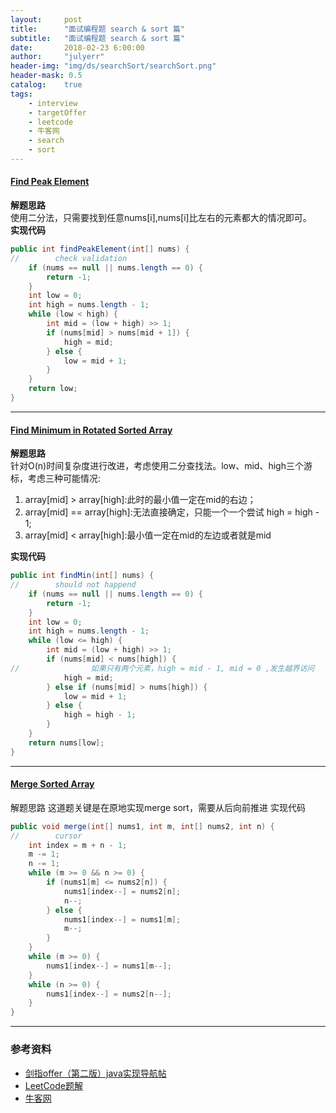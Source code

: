 ```yaml
---
layout:     post
title:      "面试编程题 search & sort 篇"
subtitle:   "面试编程题 search & sort 篇"
date:       2018-02-23 6:00:00
author:     "julyerr"
header-img: "img/ds/searchSort/searchSort.png"
header-mask: 0.5
catalog: 	true
tags:
    - interview
    - targetOffer
    - leetcode
    - 牛客网
    - search
    - sort
---
```



#### [Find Peak Element](https://leetcode.com/problems/find-peak-element/description/)
**解题思路**<br>
使用二分法，只需要找到任意nums[i],nums[i]比左右的元素都大的情况即可。<br>
**实现代码**
```java
public int findPeakElement(int[] nums) {
//        check validation
    if (nums == null || nums.length == 0) {
        return -1;
    }
    int low = 0;
    int high = nums.length - 1;
    while (low < high) {
        int mid = (low + high) >> 1;
        if (nums[mid] > nums[mid + 1]) {
            high = mid;
        } else {
            low = mid + 1;
        }
    }
    return low;
}
```
---

#### [Find Minimum in Rotated Sorted Array](https://leetcode.com/problems/find-minimum-in-rotated-sorted-array/description/)
**解题思路**<br>
针对O(n)时间复杂度进行改进，考虑使用二分查找法。low、mid、high三个游标，考虑三种可能情况:

1. array[mid] > array[high]:此时的最小值一定在mid的右边；
2. array[mid] == array[high]:无法直接确定，只能一个一个尝试 high = high - 1;
3. array[mid] < array[high]:最小值一定在mid的左边或者就是mid

**实现代码**
```java
public int findMin(int[] nums) {
//        should not happend
    if (nums == null || nums.length == 0) {
        return -1;
    }
    int low = 0;
    int high = nums.length - 1;
    while (low <= high) {
        int mid = (low + high) >> 1;
        if (nums[mid] < nums[high]) {
//                如果只有两个元素，high = mid - 1, mid = 0 ,发生越界访问
            high = mid;
        } else if (nums[mid] > nums[high]) {
            low = mid + 1;
        } else {
            high = high - 1;
        }
    }
    return nums[low];
}
```

---
#### [Merge Sorted Array](https://leetcode.com/problems/merge-sorted-array/description/)
解题思路
这道题关键是在原地实现merge sort，需要从后向前推进
实现代码
```java
public void merge(int[] nums1, int m, int[] nums2, int n) {
//        cursor
    int index = m + n - 1;
    m -= 1;
    n -= 1;
    while (m >= 0 && n >= 0) {
        if (nums1[m] <= nums2[n]) {
            nums1[index--] = nums2[n];
            n--;
        } else {
            nums1[index--] = nums1[m];
            m--;
        }
    }
    while (m >= 0) {
        nums1[index--] = nums1[m--];
    }
    while (n >= 0) {
        nums1[index--] = nums2[n--];
    }
}
```


---
### 参考资料
- [剑指offer（第二版）java实现导航帖](https://www.jianshu.com/p/010410a4d419)
- [LeetCode题解](https://www.zybuluo.com/Yano/note/253649)
- [牛客网](https://www.nowcoder.com/5312575)